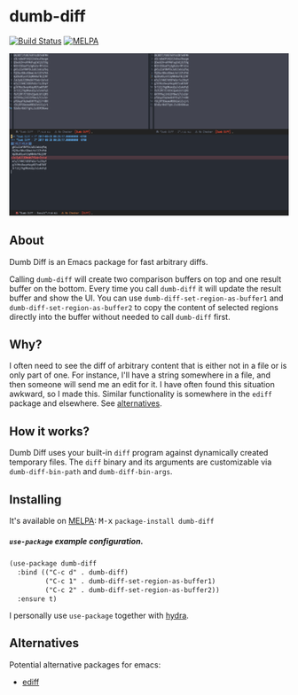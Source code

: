 # dumb-diff

[![Build Status](https://travis-ci.org/jacktasia/dumb-diff.svg?branch=master)](https://travis-ci.org/jacktasia/dumb-diff) [![MELPA](http://melpa.org/packages/dumb-diff-badge.svg)](http://melpa.org/#/dumb-diff)

![Dumb Diff Screenshot](media/screenshot.png?raw=true)

## About

Dumb Diff is an Emacs package for fast arbitrary diffs.

Calling `dumb-diff` will create two comparison buffers on top and one result buffer on the bottom. Every time you call `dumb-diff` it will update the result buffer and show the UI. You can use `dumb-diff-set-region-as-buffer1` and `dumb-diff-set-region-as-buffer2` to copy the content of selected regions directly into the buffer without needed to call `dumb-diff` first.

## Why?

I  often need to see the diff of arbitrary content that is either not in a file or is only part of one. For instance, I'll have a string somewhere in a file, and then someone will send me an edit for it. I have often found this situation awkward, so I made this. Similar functionality is somewhere in the `ediff` package and elsewhere. See [alternatives](#alternatives).

## How it works?

Dumb Diff uses your built-in `diff` program against dynamically created temporary files. The `diff` binary and its arguments are customizable via `dumb-diff-bin-path` and `dumb-diff-bin-args`.

## Installing

It's available on [MELPA](http://melpa.org/#/dumb-diff): <kbd>M-x</kbd> `package-install dumb-diff`

##### `use-package` example configuration.

    (use-package dumb-diff
      :bind (("C-c d" . dumb-diff)
             ("C-c 1" . dumb-diff-set-region-as-buffer1)
             ("C-c 2" . dumb-diff-set-region-as-buffer2))
      :ensure t)

I personally use `use-package` together with [hydra](https://github.com/abo-abo/hydra).

## Alternatives

Potential alternative packages for emacs:

* [ediff](https://www.gnu.org/software/emacs/manual/html_node/ediff/)

